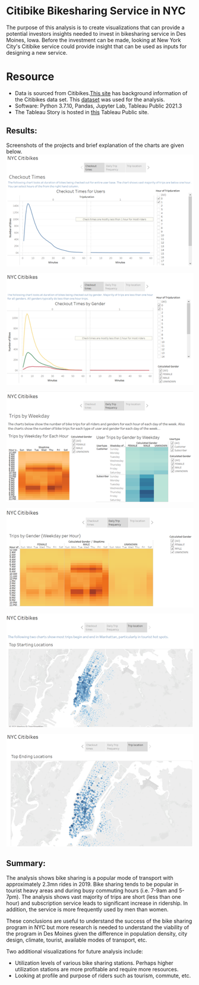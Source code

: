 # Citibike Bikesharing Service in NYC
The purpose of this analysis is to create visualizations that can provide a potential investors insights needed to invest in bikesharing service in Des Moines, Iowa. Before the investment can be made, looking at New York City's Citibike service could provide insight that can be used as inputs for designing a new service.

# Resource
 - Data is sourced from Citibikes.[This site](https://ride.citibikenyc.com/system-data/) has background information of the Citibikes data set. This [dataset](https://s3.amazonaws.com/tripdata/201908-citibike-tripdata.csv.zip) was used for the analysis.
 - Software: Python 3.7.10, Pandas, Jupyter Lab, Tableau Public 2021.3
 - The Tableau Story is hosted in [this](https://public.tableau.com/app/profile/hisham.dewan/viz/CitibikeNYC_16371920959930/NYCCitibikes?publish=yes) Tableau Public site. 

## Results:
Screenshots of the projects and brief explanation of the charts are given below. 
![Screenshot 1.png](https://github.com/hishamdewan/bikesharing/blob/main/Resources/Screenshot%201.png)

![Screenshot 2.png](https://github.com/hishamdewan/bikesharing/blob/main/Resources/Screenshot%202.png)

![Screenshot 3.png](https://github.com/hishamdewan/bikesharing/blob/main/Resources/Screenshot%203.png)

![Screenshot 4.png](https://github.com/hishamdewan/bikesharing/blob/main/Resources/Screenshot%204.png)

![Screenshot 5.png](https://github.com/hishamdewan/bikesharing/blob/main/Resources/Screenshot%205.png)

![Screenshot 6.png](https://github.com/hishamdewan/bikesharing/blob/main/Resources/Screenshot%206.png)

## Summary:
The analysis shows bike sharing is a popular mode of transport with approximately 2.3mn rides in 2019. Bike sharing tends to be popular in tourist heavy areas and during busy commuting hours (i.e. 7-9am and 5-7pm). The analysis shows vast majority of trips are short (less than one hour) and subscription service leads to significant increase in ridership. In addition, the service is more frequently used by men than women. 

These conclusions are useful to understand the success of the bike sharing program in NYC but more research is needed to understand the viability of the program in Des Moines given the difference in population density, city design, climate, tourist, available modes of transport, etc.  

Two additional visualizations for future analysis include:

- Utilization levels of various bike sharing stations. Perhaps higher utilization stations are more profitable and require more resources. 
- Looking at profile and purpose of riders such as tourism, commute, etc.

